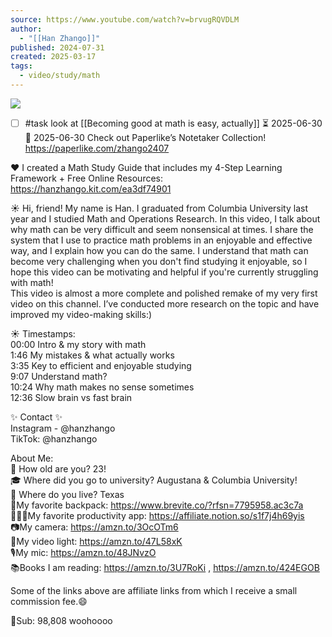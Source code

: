 ```yaml
---
source: https://www.youtube.com/watch?v=brvugRQVDLM
author:
  - "[[Han Zhango]]"
published: 2024-07-31
created: 2025-03-17
tags:
  - video/study/math
---
```

![](https://www.youtube.com/watch?v=brvugRQVDLM)  

- [ ] #task look at [[Becoming good at math is easy, actually]] ⏳ 2025-06-30 📅 2025-06-30
Check out Paperlike’s Notetaker Collection! https://paperlike.com/zhango2407  
  
❤️ I created a Math Study Guide that includes my 4-Step Learning Framework + Free Online Resources: https://hanzhango.kit.com/ea3df74901  
  
  
☀️ Hi, friend! My name is Han. I graduated from Columbia University last year and I studied Math and Operations Research. In this video, I talk about why math can be very difficult and seem nonsensical at times. I share the system that I use to practice math problems in an enjoyable and effective way, and I explain how you can do the same. I understand that math can become very challenging when you don't find studying it enjoyable, so I hope this video can be motivating and helpful if you're currently struggling with math!  
This video is almost a more complete and polished remake of my very first video on this channel. I’ve conducted more research on the topic and have improved my video-making skills:)  
  
☀️ Timestamps:  
00:00 Intro & my story with math  
1:46 My mistakes & what actually works  
3:35 Key to efficient and enjoyable studying  
9:07 Understand math?  
10:24 Why math makes no sense sometimes  
12:36 Slow brain vs fast brain  
  
✨ Contact ✨  
Instagram - @hanzhango  
TikTok: @hanzhango  
  
About Me:  
🥭 How old are you? 23!  
🎓 Where did you go to university? Augustana & Columbia University!  
🤠 Where do you live? Texas  
🎒My favorite backpack: https://www.brevite.co/?rfsn=7795958.ac3c7a  
👩🏻‍💻My favorite productivity app: https://affiliate.notion.so/s1f7j4h69yis  
📷My camera: https://amzn.to/3OcOTm6  
🎥My video light: https://amzn.to/47L58xK  
🎙️My mic: https://amzn.to/48JNvzO  
📚Books I am reading: https://amzn.to/3U7RoKi , https://amzn.to/424EGOB  
  
Some of the links above are affiliate links from which I receive a small commission fee.😄  
  
💜Sub: 98,808 woohoooo